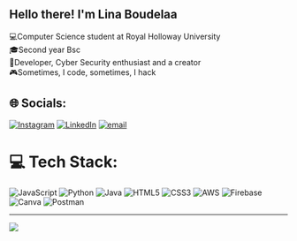## Hello there! I'm Lina Boudelaa 

💻Computer Science student at Royal Holloway University<br>
🎓Second year Bsc<br>
🎲Developer, Cyber Security enthusiast and a creator<br>
🎮Sometimes, I code, sometimes, I hack<br>

## 🌐 Socials:
[![Instagram](https://img.shields.io/badge/Instagram-%23E4405F.svg?logo=Instagram&logoColor=white)](https://instagram.com/writtenbylinouu) [![LinkedIn](https://img.shields.io/badge/LinkedIn-%230077B5.svg?logo=linkedin&logoColor=white)](https://linkedin.com/in/linaboudelaa) [![email](https://img.shields.io/badge/Email-D14836?logo=gmail&logoColor=white)](mailto:linaboudelaa1@gmail.com) 

# 💻 Tech Stack:
![JavaScript](https://img.shields.io/badge/javascript-%23323330.svg?style=for-the-badge&logo=javascript&logoColor=%23F7DF1E) ![Python](https://img.shields.io/badge/python-3670A0?style=for-the-badge&logo=python&logoColor=ffdd54) ![Java](https://img.shields.io/badge/java-%23ED8B00.svg?style=for-the-badge&logo=openjdk&logoColor=white) ![HTML5](https://img.shields.io/badge/html5-%23E34F26.svg?style=for-the-badge&logo=html5&logoColor=white) ![CSS3](https://img.shields.io/badge/css3-%231572B6.svg?style=for-the-badge&logo=css3&logoColor=white) ![AWS](https://img.shields.io/badge/AWS-%23FF9900.svg?style=for-the-badge&logo=amazon-aws&logoColor=white) ![Firebase](https://img.shields.io/badge/firebase-%23039BE5.svg?style=for-the-badge&logo=firebase) ![Canva](https://img.shields.io/badge/Canva-%2300C4CC.svg?style=for-the-badge&logo=Canva&logoColor=white) ![Postman](https://img.shields.io/badge/Postman-FF6C37?style=for-the-badge&logo=postman&logoColor=white)

---
[![](https://visitcount.itsvg.in/api?id=linaboudelaa&icon=0&color=5)](https://visitcount.itsvg.in)

<!-- Proudly created with GPRM ( https://gprm.itsvg.in ) -->
